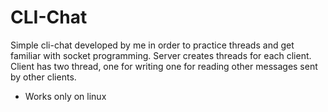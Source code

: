# CLI-Chat
Simple cli-chat developed by me in order to practice threads and get familiar with socket programming. 
Server creates threads for each client. Client has two thread, one for writing one for reading other messages sent by other clients.

- Works only on linux
